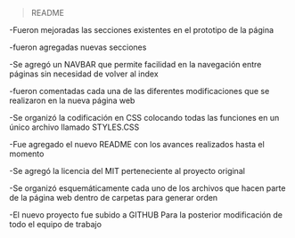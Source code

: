 >README

-Fueron mejoradas las secciones existentes en el prototipo de la página

-fueron agregadas nuevas secciones

-Se agregó un NAVBAR que permite facilidad en la navegación entre páginas sin necesidad de volver al index

-fueron comentadas cada una de las diferentes modificaciones que se realizaron en la nueva página web

-Se organizó la codificación en CSS colocando todas las funciones en un único archivo llamado STYLES.CSS

-Fue agregado el nuevo README con los avances realizados hasta el momento

-Se agregó la licencia del MIT perteneciente al proyecto original

-Se organizó esquemáticamente cada uno de los archivos que hacen parte de la página web dentro de carpetas para generar orden

-El nuevo proyecto fue subido a GITHUB Para la posterior modificación de todo el equipo de trabajo